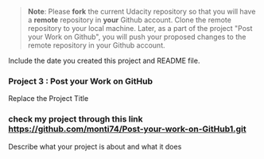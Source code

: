 >**Note**: Please **fork** the current Udacity repository so that you will have a **remote** repository in **your** Github account. Clone the remote repository to your local machine. Later, as a part of the project "Post your Work on Github", you will push your proposed changes to the remote repository in your Github account.

Include the date you created this project and README file.

### Project 3 : Post your Work on GitHub
Replace the Project Title

### check my project through this link https://github.com/monti74/Post-your-work-on-GitHub1.git
Describe what your project is about and what it does

